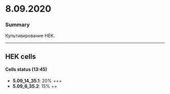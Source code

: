 8.09.2020
==========

### Summary
Культивирование HEK.

--- 

## HEK cells
#### Cells status (13:45)
- **5.09_14_35.1**: 20% +++
- **5.09_6_35.2**: 15% ++